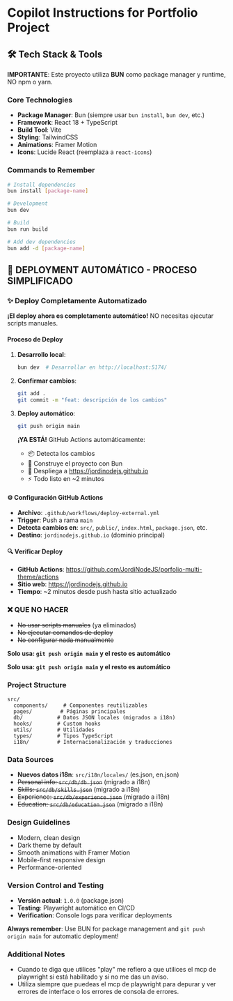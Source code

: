 # Copilot Instructions for Portfolio Project

## 🛠️ Tech Stack & Tools

**IMPORTANTE**: Este proyecto utiliza **BUN** como package manager y runtime, NO npm o yarn.

### Core Technologies

- **Package Manager**: Bun (siempre usar `bun install`, `bun dev`, etc.)
- **Framework**: React 18 + TypeScript
- **Build Tool**: Vite
- **Styling**: TailwindCSS
- **Animations**: Framer Motion
- **Icons**: Lucide React (reemplaza a `react-icons`)

### Commands to Remember

```bash
# Install dependencies
bun install [package-name]

# Development
bun dev

# Build
bun run build

# Add dev dependencies
bun add -d [package-name]
```

## 🚀 DEPLOYMENT AUTOMÁTICO - PROCESO SIMPLIFICADO

### ✨ Deploy Completamente Automatizado

**¡El deploy ahora es completamente automático!** NO necesitas ejecutar scripts manuales.

#### Proceso de Deploy

1. **Desarrollo local**:

   ```bash
   bun dev  # Desarrollar en http://localhost:5174/
   ```

2. **Confirmar cambios**:

   ```bash
   git add .
   git commit -m "feat: descripción de los cambios"
   ```

3. **Deploy automático**:

   ```bash
   git push origin main
   ```

   **¡YA ESTÁ!** GitHub Actions automáticamente:

   - 📦 Detecta los cambios
   - 🔨 Construye el proyecto con Bun
   - 🚀 Despliega a https://jordinodejs.github.io
   - ⚡ Todo listo en ~2 minutos

#### ⚙️ Configuración GitHub Actions

- **Archivo**: `.github/workflows/deploy-external.yml`
- **Trigger**: Push a rama `main`
- **Detecta cambios en**: `src/`, `public/`, `index.html`, `package.json`, etc.
- **Destino**: `jordinodejs.github.io` (dominio principal)

#### 🔍 Verificar Deploy

- **GitHub Actions**: https://github.com/JordiNodeJS/porfolio-multi-theme/actions
- **Sitio web**: https://jordinodejs.github.io
- **Tiempo**: ~2 minutos desde push hasta sitio actualizado

### ❌ QUE NO HACER

- ~~No usar scripts manuales~~ (ya eliminados)
- ~~No ejecutar comandos de deploy~~
- ~~No configurar nada manualmente~~

**Solo usa: `git push origin main` y el resto es automático**

**Solo usa: `git push origin main` y el resto es automático**

### Project Structure

```
src/
  components/     # Componentes reutilizables
  pages/         # Páginas principales
  db/           # Datos JSON locales (migrados a i18n)
  hooks/        # Custom hooks
  utils/        # Utilidades
  types/        # Tipos TypeScript
  i18n/         # Internacionalización y traducciones
```

### Data Sources

- **Nuevos datos i18n**: `src/i18n/locales/` (es.json, en.json)
- ~~Personal info: `src/db/db.json`~~ (migrado a i18n)
- ~~Skills: `src/db/skills.json`~~ (migrado a i18n)
- ~~Experience: `src/db/experience.json`~~ (migrado a i18n)
- ~~Education: `src/db/education.json`~~ (migrado a i18n)

### Design Guidelines

- Modern, clean design
- Dark theme by default
- Smooth animations with Framer Motion
- Mobile-first responsive design
- Performance-oriented

### Version Control and Testing

- **Versión actual**: `1.0.0` (package.json)
- **Testing**: Playwright automático en CI/CD
- **Verification**: Console logs para verificar deployments

**Always remember**: Use BUN for package management and `git push origin main` for automatic deployment!

### Additional Notes

- Cuando te diga que utilices "play" me refiero a que utilices el mcp de playwright si está habilitado y si no me das un aviso.
- Utiliza siempre que puedeas el mcp de playwright para depurar y ver errores de interface o los errores de consola de errores.
